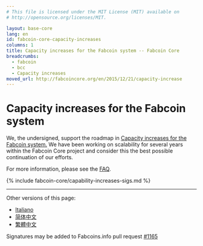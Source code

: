 ```yaml
---
# This file is licensed under the MIT License (MIT) available on
# http://opensource.org/licenses/MIT.

layout: base-core
lang: en
id: fabcoin-core-capacity-increases
columns: 1
title: Capacity increases for the Fabcoin system -- Fabcoin Core
breadcrumbs:
  - fabcoin
  - bcc
  - Capacity increases
moved_url: http://fabcoincore.org/en/2015/12/21/capacity-increase
---
```

# Capacity increases for the Fabcoin system

We, the undersigned, support the roadmap in [Capacity increases for the
Fabcoin system.][1]  We have been working on
scalability for several years within the Fabcoin Core project and
consider this the best possible continuation of our efforts.

For more information, please see the
[FAQ](/en/fabcoin-core/capacity-increases-faq).

{% include fabcoin-core/capability-increases-sigs.md %}

---

Other versions of this page:

- [Italiano](/it/fabcoin-core/capacity-increases)
- [简体中文](/zh_CN/fabcoin-core/capacity-increases)
- [繁體中文](/zh_TW/fabcoin-core/capacity-increases)

Signatures may be added to Fabcoins.info pull request [#1165](http://github.com/fabcoins-dot-info/fabcoins.info/pull/1165)

[1]: http://lists.linuxfoundation.org/pipermail/fabcoin-dev/2015-December/011865.html
